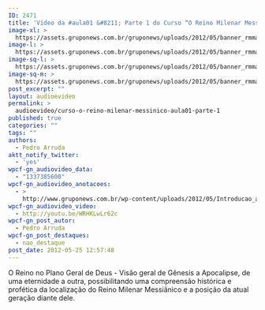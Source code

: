 ```yaml
---
ID: 2471
title: 'Vídeo da #aula01 &#8211; Parte 1 do Curso “O Reino Milenar Messiânico”'
image-xl: >
  https://assets.gruponews.com.br/gruponews/uploads/2012/05/banner_rmma1-prt1.jpg
image-l: >
  https://assets.gruponews.com.br/gruponews/uploads/2012/05/banner_rmma1-prt1.jpg
image-sq-l: >
  https://assets.gruponews.com.br/gruponews/uploads/2012/05/banner_rmma1-prt1.jpg
image-sq-m: >
  https://assets.gruponews.com.br/gruponews/uploads/2012/05/banner_rmma1-prt1-720x320.jpg
post_excerpt: ""
layout: audioevideo
permalink: >
  audioevideo/curso-o-reino-milenar-messinico-aula01-parte-1
published: true
categories: ""
tags: ""
authors:
  - Pedro Arruda
aktt_notify_twitter:
  - 'yes'
wpcf-gn_audiovideo_data:
  - "1337385600"
wpcf-gn_audiovideo_anotacoes:
  - >
    http://www.gruponews.com.br/wp-content/uploads/2012/05/Introducao_ao_RMM.pdf
wpcf-gn_audiovideo_video:
  - http://youtu.be/WRHKLwLr62c
wpcf-gn_post_autor:
  - Pedro Arruda
wpcf-gn_post_destaques:
  - nao_destaque
post_date: 2012-05-25 12:57:48
---
```

O Reino no Plano Geral de Deus - Visão geral de Gênesis a Apocalipse, de uma eternidade a outra, possibilitando uma compreensão histórica e profética da localização do Reino Milenar Messiânico e a posição da atual geração diante dele.